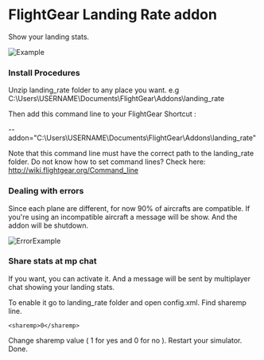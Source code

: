 # FlightGear Landing Rate addon
Show your landing stats.

![Example](https://i.imgur.com/PwOQYFI.jpg)

### Install Procedures

Unzip landing_rate folder to any place you want. e.g C:\Users\USERNAME\Documents\FlightGear\Addons\landing_rate

Then add this command line to your FlightGear Shortcut :

--addon="C:\Users\USERNAME\Documents\FlightGear\Addons\landing_rate"

Note that this command line must have the correct path to the landing_rate folder.
Do not know how to set command lines? Check here: http://wiki.flightgear.org/Command_line

### Dealing with errors

Since each plane are different, for now 90% of aircrafts are compatible.
If you're using an incompatible aircraft a message will be show. And the addon will be shutdown.

![ErrorExample](https://i.imgur.com/20NlJdQ.jpg)

### Share stats at mp chat

If you want, you can activate it. And a message will be sent by multiplayer chat showing your landing stats.

To enable it go to landing_rate folder and open config.xml. Find sharemp line.

```<sharemp>0</sharemp>```

Change sharemp value ( 1 for yes and 0 for no ). Restart your simulator. Done.
